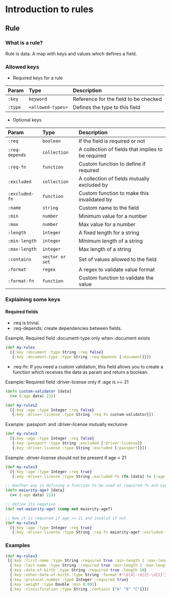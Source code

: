 # Introduction to rules

## Rule

### What is a rule?
Rule is data. A map with keys and values which defines a field.

### Allowed keys

- Required keys for a rule

| Param       | Type       | Description                           |
| :---------- | :--------- | :---------------------------------- |
| `:key` | `keyword` | Reference for the field to be checked |
| `:type` | `<allowed-types>` | Defines the type to this field |

- Optional keys

| Param       | Type       | Description                           |
| :---------- | :--------- | :---------------------------------- |
| `:req` | `boolean` | If the field is required or not |
| `:req-depends` | `collection` | A collection of fields that implies to be required |
| `:req-fn` | `function` | Custom function to define if required |
| `:excluded` | `collection` | A collection of fields mutually excluded by |
| `:excluded-fn` | `function` | Custom function to make this invalidated by |
| `:name` | `string` | Custom name to the field |
| `:min` | `number` | Minimum value for a number |
| `:max` | `number` | Max value for a number |
| `:length` | `integer` | A fixed length for a string |
| `:min-length` | `integer` | Minimum length of a string |
| `:max-length` | `integer` | Max length of a string |
| `:contains` | `vector or set` | Set of values allowed to the field |
| `:format` | `regex` | A regex to validate value format |
| `:format-fn` | `function` | Custom function to validate the value |

### Explaining some keys

#### Required fields
- :req is trivial.
- :req-depends: create dependencies between fields.

Example, Required field :document-type only when :document exists
```clj
(def my-rules
  [{:key :document :type String :req false}
   {:key :document-type :type String :req-depends [:document]}])
```

- :req-fn: If you need a custom validation, this field allows you to create a function which receives the data as param and return a boolean.

Example: Required field :driver-license only if :age is >= 21
```clj
(defn custom-validator [data]
  (>= (:age data) 21))

(def my-rules2
  [{:key :age :type Integer :req false}
   {:key :driver-license :type String :req-fn custom-validator}])
```

Example: :passport: and :driver-license mutually exclusive
```clj
(def my-rules3
  [{:key :age :type Integer :req false}
   {:key :passport :type String :excluded [:driver-license]}
   {:key :driver-license :type String :excluded [:passport]}])

```
Example: :driver-license should not be present if age < 21
```clj
(def my-rules3
  [{:key :age :type Integer :req true}
   {:key :driver-license :type String :excluded-fn (fn [data] (< (:age data) 21))}])

;; Another way is defining a function to be used at required-fn and used
(defn maiority-age? [data]
  (>= (:age data) 21))

;; define its negative
(def not-maiority-age? (comp not maiority-age?)

;; Now it is required if age >= 21 and invalid if not
(def my-rules3
  [{:key :age :type Integer :req true}
   {:key :driver-license :type String :req-fn maiority-age? :excluded-fn not-maiority-age?}])
```

### Examples
```clj
(def my-rules3
 [{:key :first-name :type String :required true :min-length 1 :max-length 256}
  {:key :last-name :type String :required true :min-length 1 :max-length 256}
  {:key :date-of-birth :type String :required true :length 10}
  {:key :other-date-of-birth :type String :format #"\d{4}-\d{2}-\d{2}"}
  {:key :protocol-number :type Integer :required true}
  {:key :weight :type Double :min 0.001}
  {:key :classification :type String :contains ["A" "B" "C"]}])
```
